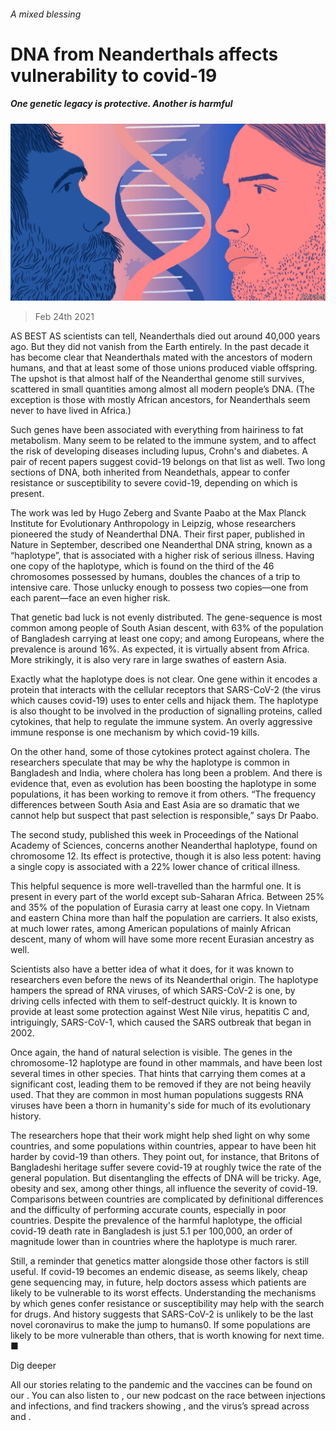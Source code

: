 ###### A mixed blessing

# DNA from Neanderthals affects vulnerability to covid-19 

##### One genetic legacy is protective. Another is harmful 

![image](images/20210227_std001.jpg) 

> Feb 24th 2021 


AS BEST AS scientists can tell, Neanderthals died out around 40,000 years ago. But they did not vanish from the Earth entirely. In the past decade it has become clear that Neanderthals mated with the ancestors of modern humans, and that at least some of those unions produced viable offspring. The upshot is that almost half of the Neanderthal genome still survives, scattered in small quantities among almost all modern people’s DNA. (The exception is those with mostly African ancestors, for Neanderthals seem never to have lived in Africa.)


Such genes have been associated with everything from hairiness to fat metabolism. Many seem to be related to the immune system, and to affect the risk of developing diseases including lupus, Crohn's and diabetes. A pair of recent papers suggest covid-19 belongs on that list as well. Two long sections of DNA, both inherited from Neandethals, appear to confer resistance or susceptibility to severe covid-19, depending on which is present.



The work was led by Hugo Zeberg and Svante Paabo at the Max Planck Institute for Evolutionary Anthropology in Leipzig, whose researchers pioneered the study of Neanderthal DNA. Their first paper, published in Nature in September, described one Neanderthal DNA string, known as a “haplotype”, that is associated with a higher risk of serious illness. Having one copy of the haplotype, which is found on the third of the 46 chromosomes possessed by humans, doubles the chances of a trip to intensive care. Those unlucky enough to possess two copies—one from each parent—face an even higher risk.


That genetic bad luck is not evenly distributed. The gene-sequence is most common among people of South Asian descent, with 63% of the population of Bangladesh carrying at least one copy; and among Europeans, where the prevalence is around 16%. As expected, it is virtually absent from Africa. More strikingly, it is also very rare in large swathes of eastern Asia.


Exactly what the haplotype does is not clear. One gene within it encodes a protein that interacts with the cellular receptors that SARS-CoV-2 (the virus which causes covid-19) uses to enter cells and hijack them. The haplotype is also thought to be involved in the production of signalling proteins, called cytokines, that help to regulate the immune system. An overly aggressive immune response is one mechanism by which covid-19 kills.


On the other hand, some of those cytokines protect against cholera. The researchers speculate that may be why the haplotype is common in Bangladesh and India, where cholera has long been a problem. And there is evidence that, even as evolution has been boosting the haplotype in some populations, it has been working to remove it from others. “The frequency differences between South Asia and East Asia are so dramatic that we cannot help but suspect that past selection is responsible,” says Dr Paabo.


The second study, published this week in Proceedings of the National Academy of Sciences, concerns another Neanderthal haplotype, found on chromosome 12. Its effect is protective, though it is also less potent: having a single copy is associated with a 22% lower chance of critical illness.


This helpful sequence is more well-travelled than the harmful one. It is present in every part of the world except sub-Saharan Africa. Between 25% and 35% of the population of Eurasia carry at least one copy. In Vietnam and eastern China more than half the population are carriers. It also exists, at much lower rates, among American populations of mainly African descent, many of whom will have some more recent Eurasian ancestry as well.


Scientists also have a better idea of what it does, for it was known to researchers even before the news of its Neanderthal origin. The haplotype hampers the spread of RNA viruses, of which SARS-CoV-2 is one, by driving cells infected with them to self-destruct quickly. It is known to provide at least some protection against West Nile virus, hepatitis C and, intriguingly, SARS-CoV-1, which caused the SARS outbreak that began in 2002.


Once again, the hand of natural selection is visible. The genes in the chromosome-12 haplotype are found in other mammals, and have been lost several times in other species. That hints that carrying them comes at a significant cost, leading them to be removed if they are not being heavily used. That they are common in most human populations suggests RNA viruses have been a thorn in humanity's side for much of its evolutionary history.


The researchers hope that their work might help shed light on why some countries, and some populations within countries, appear to have been hit harder by covid-19 than others. They point out, for instance, that Britons of Bangladeshi heritage suffer severe covid-19 at roughly twice the rate of the general population. But disentangling the effects of DNA will be tricky. Age, obesity and sex, among other things, all influence the severity of covid-19. Comparisons between countries are complicated by definitional differences and the difficulty of performing accurate counts, especially in poor countries. Despite the prevalence of the harmful haplotype, the official covid-19 death rate in Bangladesh is just 5.1 per 100,000, an order of magnitude lower than in countries where the haplotype is much rarer.


Still, a reminder that genetics matter alongside those other factors is still useful. If covid-19 becomes an endemic disease, as seems likely, cheap gene sequencing may, in future, help doctors assess which patients are likely to be vulnerable to its worst effects. Understanding the mechanisms by which genes confer resistance or susceptibility may help with the search for drugs. And history suggests that SARS-CoV-2 is unlikely to be the last novel coronavirus to make the jump to humans0. If some populations are likely to be more vulnerable than others, that is worth knowing for next time. ■


Dig deeper


All our stories relating to the pandemic and the vaccines can be found on our . You can also listen to , our new podcast on the race between injections and infections, and find trackers showing ,  and the virus’s spread across  and .

